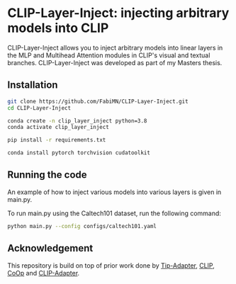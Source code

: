# CLIP-Layer-Inject: injecting arbitrary models into CLIP
CLIP-Layer-Inject allows you to inject arbitrary models into linear layers in the MLP and Multihead Attention modules in
CLIP's visual and textual branches. 
CLIP-Layer-Inject was developed as part of my Masters thesis.

## Installation
```bash
git clone https://github.com/FabiMN/CLIP-Layer-Inject.git
cd CLIP-Layer-Inject

conda create -n clip_layer_inject python=3.8
conda activate clip_layer_inject

pip install -r requirements.txt

conda install pytorch torchvision cudatoolkit
```

## Running the code
An example of how to inject various models into various layers is given in main.py.

To run main.py using the Caltech101 dataset, run the following command:
```bash
python main.py --config configs/caltech101.yaml
```

## Acknowledgement
This repository is build on top of prior work done by [Tip-Adapter](https://github.com/gaopengcuhk/Tip-Adapter),  [CLIP](https://github.com/openai/CLIP), [CoOp](https://github.com/KaiyangZhou/Dassl.pytorch) and [CLIP-Adapter](https://github.com/gaopengcuhk/CLIP-Adapter).


